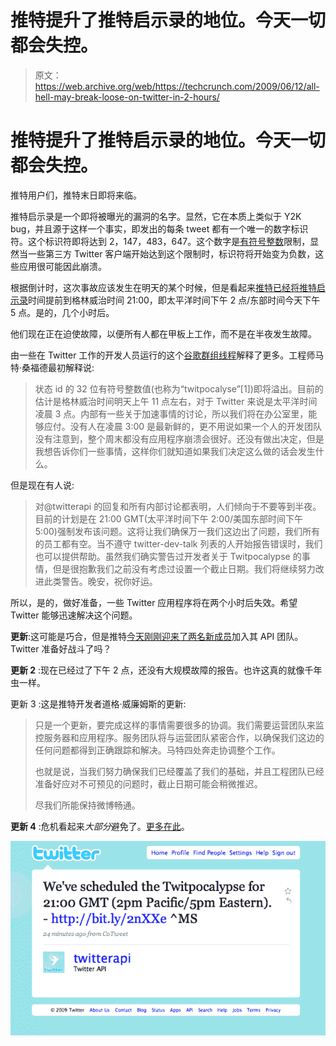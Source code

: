 # 推特提升了推特启示录的地位。今天一切都会失控。

> 原文：<https://web.archive.org/web/https://techcrunch.com/2009/06/12/all-hell-may-break-loose-on-twitter-in-2-hours/>

# 推特提升了推特启示录的地位。今天一切都会失控。

推特用户们，推特末日即将来临。

推特启示录是一个即将被曝光的漏洞的名字。显然，它在本质上类似于 Y2K bug，并且源于这样一个事实，即发出的每条 tweet 都有一个唯一的数字标识符。这个标识符即将达到 2，147，483，647。这个数字是[有符号整数](https://web.archive.org/web/20230406085052/http://en.wikipedia.org/wiki/Integer_(computer_science))限制，显然当一些第三方 Twitter 客户端开始达到这个限制时，标识符将开始变为负数，这些应用很可能因此崩溃。

根据倒计时，这次事故应该发生在明天的某个时候，但是看起来[推特已经将推特启示录](https://web.archive.org/web/20230406085052/http://twitter.com/twitterapi/status/2134819653)时间提前到格林威治时间 21:00，即太平洋时间下午 2 点/东部时间今天下午 5 点。是的，几个小时后。

他们现在正在迫使故障，以便所有人都在甲板上工作，而不是在半夜发生故障。

由一些在 Twitter 工作的开发人员运行的这个[谷歌群组线程](https://web.archive.org/web/20230406085052/http://groups.google.com/group/twitter-development-talk/tree/browse_frm/thread/1e97063bbf0f71a1/dbab1649df4e53be?rnum=1&_done=%2Fgroup%2Ftwitter-development-talk%2Fbrowse_frm%2Fthread%2F1e97063bbf0f71a1%3F&pli=1)解释了更多。工程师马特·桑福德最初解释说:

> 状态 id 的 32 位有符号整数值(也称为“twitpocalyse”[1])即将溢出。目前的估计是格林威治时间明天上午 11 点左右，对于 Twitter 来说是太平洋时间凌晨 3 点。内部有一些关于加速事情的讨论，所以我们将在办公室里，能够应付。没有人在凌晨 3:00 是最新鲜的，更不用说如果一个人的开发团队没有注意到，整个周末都没有应用程序崩溃会很好。还没有做出决定，但是我想告诉你们一些事情，这样你们就知道如果我们决定这么做的话会发生什么。

但是现在有人说:

> 对@twitterapi 的回复和所有内部讨论都表明，人们倾向于不要等到半夜。目前的计划是在 21:00 GMT(太平洋时间下午 2:00/美国东部时间下午 5:00)强制发布该问题。这将让我们确保万一我们这边出了问题，我们所有的员工都有空。当不遵守 twitter-dev-talk 列表的人开始报告错误时，我们也可以提供帮助。虽然我们确实警告过开发者关于 Twitpocalypse 的事情，但是很抱歉我们之前没有考虑过设置一个截止日期。我们将继续努力改进此类警告。晚安，祝你好运。

所以，是的，做好准备，一些 Twitter 应用程序将在两个小时后失效。希望 Twitter 能够迅速解决这个问题。

**更新**:这可能是巧合，但是推特[今天刚刚迎来了两名新成员](https://web.archive.org/web/20230406085052/http://apiblog.twitter.com/post/122524714/welcome-to-the-team-rsarver-noradio)加入其 API 团队。Twitter 准备好战斗了吗？

**更新 2** :现在已经过了下午 2 点，还没有大规模故障的报告。也许这真的就像千年虫一样。

更新 3 :这是推特开发者道格·威廉姆斯的更新:

> 只是一个更新，要完成这样的事情需要很多的协调。我们需要运营团队来监控服务器和应用程序。服务团队将与运营团队紧密合作，以确保我们这边的任何问题都得到正确跟踪和解决。马特四处奔走协调整个工作。
> 
> 也就是说，当我们努力确保我们已经覆盖了我们的基础，并且工程团队已经准备好应对不可预见的问题时，截止日期可能会稍微推迟。
> 
> 尽我们所能保持微博畅通。

**更新 4** :危机看起来*大部分*避免了。[更多在此](https://web.archive.org/web/20230406085052/https://techcrunch.com/2009/06/12/twitpocalypse-not-now-crisis-averted/)。

![picture-86](img/57f9b9c03b13384c7ca7a60c7be9793e.png "picture-86")
